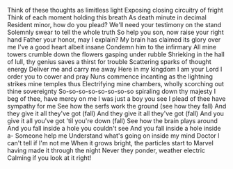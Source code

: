 Think of these thoughts as limitless light
Exposing closing circuitry of fright
Think of each moment holding this breath
As death minute in decimal
Resident minor, how do you plead?
We'll need your testimony on the stand
Solemnly swear to tell the whole truth
So help you son, now raise your right hand
Father your honor, may I explain?
My brain has claimed its glory over me
I've a good heart albeit insane
Condemn him to the infirmary
All mine towers crumble down the flowers gasping under rubble
Shrieking in the hall of lull, thy genius saves a thirst for trouble
Scattering sparks of thought energy
Deliver me and carry me away
Here in my kingdom I am your Lord
I order you to cower and pray
Nuns commence incanting as the lightning strikes mine temples thus
Electrifying mine chambers, wholly scorching out thine sovereignty
So-so-so-so-so-so-so-so spiraling down thy majesty
I beg of thee, have mercy on me
I was just a boy you see
I plead of thee have sympathy for me
See how the serfs work the ground (see how they fall)
And they give it all they've got (fall)
And they give it all they've got (fall)
And you give it all you've got 'til you're down (fall)
See how the brain plays around
And you fall inside a hole you couldn't see
And you fall inside a hole inside a-
Someone help me
Understand what's going on inside my mind
Doctor I can't tell if I'm not me
When it grows bright, the particles start to
Marvel having made it through the night
Never they ponder, weather electric
Calming if you look at it right!